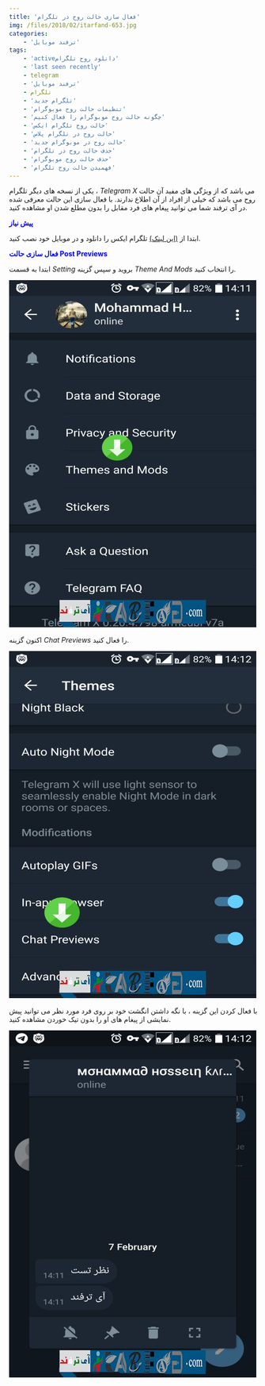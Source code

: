 ```yaml
---
title: 'فعال سازی حالت روح در تلگرام'
img: /files/2018/02/itarfand-653.jpg
categories:
    - 'ترفند موبایل'
tags:
    - 'activeدانلود روح تلگرام'
    - 'last seen recently'
    - telegram
    - 'ترفند موبایل'
    - تلگرام
    - 'تلگرام جدید'
    - 'تنظیمات حالت روح موبوگرام'
    - 'چگونه حالت روح موبوگرام را فعال کنیم'
    - 'حالت روح تلگرام ایکس'
    - 'حالت روح در تلگرام پلاس'
    - 'حالت روح در موبوگرام جدید'
    - 'حذف حالت روح در تلگرام'
    - 'حذف حالت روح موبوگرام'
    - 'فهمیدن حالت روح تلگرام'
---
```


یکی از نسخه های دیگر تلگرام ، *Telegram X* می باشد که از ویژگی های مفید آن حالت روح می باشد که خیلی از افراد از آن اطلاع ندارند. با فعال سازی این حالت معرفی شده در آی ترفند شما می توانید پیغام های فرد مقابل را بدون مطلع شدن او مشاهده کنید.

<span style="color: #0000ff;">**پیش نیاز**</span>

ابتدا از [(این لینک)](https://play.google.com/store/apps/details?id=org.thunderdog.challegram&hl=en) تلگرام ایکس را دانلود و در موبایل خود نصب کنید.

<span style="color: #0000ff;">**فعال سازی حالت Post Previews**</span>

ابتدا به قسمت *Setting* بروید و سپس گزینه *Theme And Mods* را انتخاب کنید.

![mhkarami97](/files/2018/02/itarfand-650-min.jpg)  

اکنون گزینه *Chat Previews* را فعال کنید.

![mhkarami97](/files/2018/02/itarfand-651-min.jpg)  

با فعال کردن این گزینه ، با نگه داشتن انگشت خود بر روی فرد مورد نظر می توانید پیش نمایشی از پیغام های او را بدون تیک خوردن مشاهده کنید.

![mhkarami97](/files/2018/02/itarfand-652-min.jpg)  